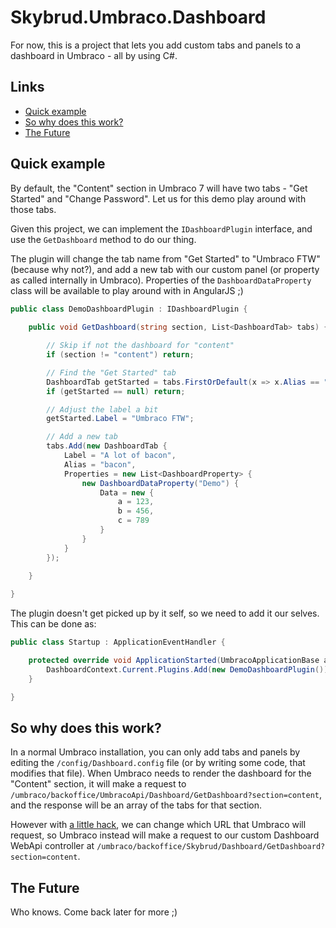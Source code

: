 # Skybrud.Umbraco.Dashboard 

For now, this is a project that lets you add custom tabs and panels to a dashboard in Umbraco - all by using C#.

## Links

- <a href="#quick-example">Quick example</a>
- <a href="#so-why-does-this-work">So why does this work?</a>
- <a href="#the-future">The Future</a>

## Quick example

By default, the "Content" section in Umbraco 7 will have two tabs - "Get Started" and "Change Password". Let us for this demo play around with those tabs.

Given this project, we can implement the `IDashboardPlugin` interface, and use the `GetDashboard` method to do our thing.

The plugin will change the tab name from "Get Started" to "Umbraco FTW" (because why not?), and add a new tab with our custom panel (or property as called internally in Umbraco). Properties of the `DashboardDataProperty` class will be available to play around with in AngularJS ;)

```C#
public class DemoDashboardPlugin : IDashboardPlugin {
    
    public void GetDashboard(string section, List<DashboardTab> tabs) {

        // Skip if not the dashboard for "content"
        if (section != "content") return;

        // Find the "Get Started" tab
        DashboardTab getStarted = tabs.FirstOrDefault(x => x.Alias == "GetStarted");
        if (getStarted == null) return;

        // Adjust the label a bit
        getStarted.Label = "Umbraco FTW";

        // Add a new tab
        tabs.Add(new DashboardTab {
            Label = "A lot of bacon",
            Alias = "bacon",
            Properties = new List<DashboardProperty> {
                new DashboardDataProperty("Demo") {
                    Data = new {
                        a = 123,
                        b = 456,
                        c = 789
                    }
                }
            }
        });

    }
    
}
```

The plugin doesn't get picked up by it self, so we need to add it our selves. This can be done as:

```C#
public class Startup : ApplicationEventHandler {

    protected override void ApplicationStarted(UmbracoApplicationBase app, ApplicationContext ctx) {
        DashboardContext.Current.Plugins.Add(new DemoDashboardPlugin());
    }

}
```

## So why does this work?

In a normal Umbraco installation, you can only add tabs and panels by editing the `/config/Dashboard.config` file (or by writing some code, that modifies that file). When Umbraco needs to render the dashboard for the "Content" section, it will make a request to `/umbraco/backoffice/UmbracoApi/Dashboard/GetDashboard?section=content`, and the response will be an array of the tabs for that section.

However with [a little hack](https://github.com/abjerner/Skybrud.Umbraco.Dashboard/blob/master/src/Skybrud.Umbraco.Dashboard/DashboardStartup.cs#L28), we can change which URL that Umbraco will request, so Umbraco instead will make a request to our custom Dashboard WebApi controller at `/umbraco/backoffice/Skybrud/Dashboard/GetDashboard?section=content`.

## The Future

Who knows. Come back later for more ;)







